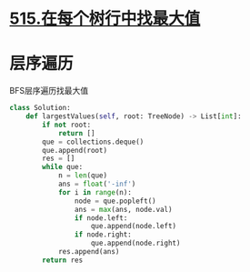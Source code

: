 # [515.在每个树行中找最大值](https://leetcode-cn.com/problems/find-largest-value-in-each-tree-row/)
# 层序遍历
BFS层序遍历找最大值

``` python
class Solution:
    def largestValues(self, root: TreeNode) -> List[int]:
        if not root:
            return []
        que = collections.deque()
        que.append(root)
        res = []
        while que:
            n = len(que)
            ans = float('-inf')
            for i in range(n):
                node = que.popleft()
                ans = max(ans, node.val)
                if node.left:
                    que.append(node.left)
                if node.right:
                    que.append(node.right)
            res.append(ans)
        return res
```